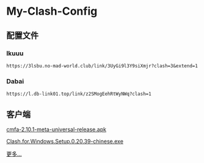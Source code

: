 # My-Clash-Config

## 配置文件

### Ikuuu

```
https://3lsbu.no-mad-world.club/link/3UyGi9l3Y9siXmjr?clash=3&extend=1
```

### Dabai

```
https://l.db-link01.top/link/z2SMogEehRtWyNWq?clash=1
```

## 客户端

[cmfa-2.10.1-meta-universal-release.apk](https://ghproxy.org/https://github.com/zkitefly/zkitefly.github.io/releases/download/3/cmfa-2.10.1-meta-universal-release.apk)

[Clash.for.Windows.Setup.0.20.39-chinese.exe](https://ghproxy.org/https://github.com/zkitefly/zkitefly.github.io/releases/download/3/Clash.for.Windows.Setup.0.20.39-chinese.exe)

[更多...](https://github.com/zkitefly/zkitefly.github.io/releases/tag/3)
